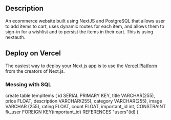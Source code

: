 ## Description

An ecommerce website built using NextJS and PostgreSQL that allows user to add items to cart, uses dynamic routes for each item, and allows them to sign-in for a wishlist and to persist the items in their cart. This is using nextauth.

## Deploy on Vercel

The easiest way to deploy your Next.js app is to use the [Vercel Platform](https://vercel.com/new?utm_medium=default-template&filter=next.js&utm_source=create-next-app&utm_campaign=create-next-app-readme) from the creators of Next.js.



### Messing with SQL
create table tempItems (
	id SERIAL PRIMARY KEY,
	title VARCHAR(255),
	price FLOAT,
	description VARCHAR(255),
	category VARCHAR(255),
	image VARCHAR (255),
	rating FLOAT,
	count FLOAT,
	important_id int,
	CONSTRAINT fk_user
		FOREIGN KEY(important_id)
			REFERENCES "users"(id)
)
